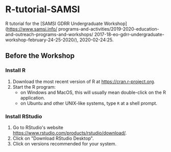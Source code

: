 # R-tutorial-SAMSI

R tutorial for the [SAMSI GDRR Undergraduate Workshop](https://www.samsi.info/
programs-and-activities/2019-2020-education-and-outreach-programs-and-workshops/
2017-18-eo-gdrr-undergraduate-workshop-february-24-25-2020/), 2020-02-24:25.

## Before the Workshop

### Install R 

1. Download the most recent version of R at <https://cran.r-project.org>.
2. Start the R program:
    - on Windows and MacOS, this will usually mean double-click on the R application.
    - on Ubuntu and other UNIX-like systems, type `R` at a shell prompt.
 
### Install RStudio

1. Go to RStudio's website <https://www.rstudio.com/products/rstudio/download/>.
2. Click on "Download RStudio Desktop".
3. Click on versions recommended for your system.

